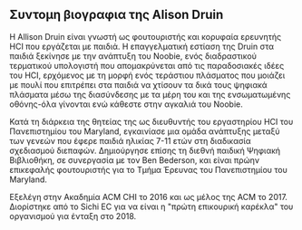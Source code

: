 ## Συντομη βιογραφια της Alison Druin

H Allison Druin είναι γνωστή ως φουτουριστής και κορυφαία ερευνητής HCI που εργάζεται με παιδιά. Η επαγγελματική εστίαση της Druin στα παιδιά ξεκίνησε με την ανάπτυξη του Noobie, ενός διαδραστικού τερματικού υπολογιστή που απομακρύνεται από τις παραδοσιακές ιδέες του HCI, ερχόμενος με τη μορφή ενός τεράστιου πλάσματος που μοιάζει με πουλί που επιτρέπει στα παιδιά να χτίσουν τα δικά τους ψηφιακά πλάσματα μέσω της διασύνδεσης με τα μέρη του και της ενσωματωμένης οθόνης-όλα γίνονται ενώ κάθεστε στην αγκαλιά του Noobie.

Κατά τη διάρκεια της θητείας της ως διευθυντής του εργαστηρίου HCI του Πανεπιστημίου του Maryland, εγκαινίασε μια ομάδα ανάπτυξης μεταξύ των γενεών που έφερε παιδιά ηλικίας 7-11 ετών στη διαδικασία σχεδιασμού διεπαφών. Δημιούργησε επίσης τη διεθνή παιδική Ψηφιακή Βιβλιοθήκη, σε συνεργασία με τον Ben Bederson, και είναι πρώην επικεφαλής φουτουριστής για το Τμήμα Έρευνας του Πανεπιστημίου του Maryland.

Εξελέγη στην Ακαδημία ACM CHI το 2016 και ως μέλος της ACM το 2017. Διορίστηκε από το Sichi EC για να είναι η "πρώτη επικουρική καρέκλα" του οργανισμού για ένταξη στο 2018.
